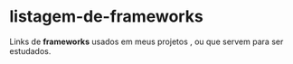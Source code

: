 # listagem-de-frameworks
Links de <strong>frameworks</strong> usados em meus projetos , ou que servem para ser estudados.
